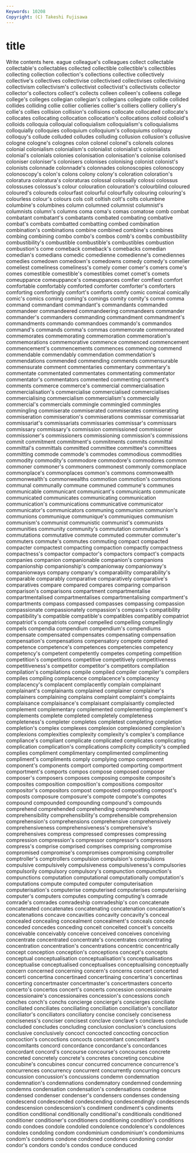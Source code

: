 ```yaml
---
Keywords: 10208 
Copyright: (C) Takeshi Fujisawa
---
```


# title

Write contents here.
eague colleague's colleagues collect collectable collectable's collectables collected
collectible collectible's collectibles collecting collection collection's collections collective collectively collective's
collectives collectivise collectivised collectivises collectivising collectivism collectivism's collectivist collectivist's collectivists
collector collector's collectors collect's collects colleen colleen's colleens college college's
colleges collegian collegian's collegians collegiate collide collided collides colliding collie
collier collieries collier's colliers colliery colliery's collie's collies collision collision's
collisions collocate collocated collocate's collocates collocating collocation collocation's collocations colloid
colloid's colloids colloquia colloquial colloquialism colloquialism's colloquialisms colloquially colloquies colloquium
colloquium's colloquiums colloquy colloquy's collude colluded colludes colluding collusion collusion's
collusive cologne cologne's colognes colon colonel colonel's colonels colones colonial
colonialism colonialism's colonialist colonialist's colonialists colonial's colonials colonies colonisation colonisation's
colonise colonised coloniser coloniser's colonisers colonises colonising colonist colonist's colonists
colonnade colonnade's colonnades colonoscopies colonoscopy colonoscopy's colon's colons colony colony's
coloration coloration's coloratura coloratura's coloraturas colossal colossally colossi colossus colossuses
colossus's colour colouration colouration's colourblind coloured coloured's coloureds colourfast colourful
colourfully colouring colouring's colourless colour's colours cols colt coltish colt's
colts columbine columbine's columbines column columned columnist columnist's columnists column's
columns coma coma's comas comatose comb combat combatant combatant's combatants
combated combating combative combat's combats combatted combatting combed combination combination's
combinations combine combined combine's combines combing combining combo combo's combos
comb's combs combustibility combustibility's combustible combustible's combustibles combustion combustion's come
comeback comeback's comebacks comedian comedian's comedians comedic comedienne comedienne's comediennes
comedies comedown comedown's comedowns comedy comedy's comelier comeliest comeliness comeliness's
comely comer comer's comers come's comes comestible comestible's comestibles comet
comet's comets comeuppance comeuppance's comeuppances comfier comfiest comfort comfortable comfortably
comforted comforter comforter's comforters comforting comfortingly comfort's comforts comfy comic
comical comically comic's comics coming coming's comings comity comity's comm
comma command commandant commandant's commandants commanded commandeer commandeered commandeering commandeers
commander commander's commanders commanding commandment commandment's commandments commando commandoes commando's
commandos command's commands comma's commas commemorate commemorated commemorates commemorating commemoration
commemoration's commemorations commemorative commence commenced commencement commencement's commencements commences commencing
commend commendable commendably commendation commendation's commendations commended commending commends commensurable
commensurate comment commentaries commentary commentary's commentate commentated commentates commentating commentator
commentator's commentators commented commenting comment's comments commerce commerce's commercial commercialisation
commercialisation's commercialise commercialised commercialises commercialising commercialism commercialism's commercially commercial's commercials
commingle commingled commingles commingling commiserate commiserated commiserates commiserating commiseration commiseration's
commiserations commissar commissariat commissariat's commissariats commissaries commissar's commissars commissary commissary's
commission commissioned commissioner commissioner's commissioners commissioning commission's commissions commit commitment
commitment's commitments commits committal committal's committals committed committee committee's committees
committing commode commode's commodes commodious commodities commodity commodity's commodore commodore's
commodores common commoner commoner's commoners commonest commonly commonplace commonplace's commonplaces
common's commons commonwealth commonwealth's commonwealths commotion commotion's commotions communal communally
commune communed commune's communes communicable communicant communicant's communicants communicate communicated
communicates communicating communication communication's communications communicative communicator communicator's communicators communing
communion communion's communions communique communique's communiques communism communism's communist communistic
communist's communists communities community community's commutation commutation's commutations commutative commute
commuted commuter commuter's commuters commute's commutes commuting compact compacted compacter
compactest compacting compaction compactly compactness compactness's compactor compactor's compactors compact's
compacts companies companion companionable companion's companions companionship companionship's companionway companionway's
companionways company company's comparability comparability's comparable comparably comparative comparatively comparative's
comparatives compare compared compares comparing comparison comparison's comparisons compartment compartmentalise
compartmentalised compartmentalises compartmentalising compartment's compartments compass compassed compasses compassing compassion
compassionate compassionately compassion's compass's compatibility compatibility's compatible compatible's compatibles compatibly
compatriot compatriot's compatriots compel compelled compelling compellingly compels compendia compendium
compendium's compendiums compensate compensated compensates compensating compensation compensation's compensations compensatory
compete competed competence competence's competences competencies competency competency's competent competently
competes competing competition competition's competitions competitive competitively competitiveness competitiveness's competitor
competitor's competitors compilation compilation's compilations compile compiled compiler compiler's compilers
compiles compiling complacence complacence's complacency complacency's complacent complacently complain complainant
complainant's complainants complained complainer complainer's complainers complaining complains complaint complaint's
complaints complaisance complaisance's complaisant complaisantly complected complement complementary complemented complementing
complement's complements complete completed completely completeness completeness's completer completes completest
completing completion completion's complex complexes complexion complexioned complexion's complexions complexities
complexity complexity's complex's compliance compliance's compliant complicate complicated complicates complicating
complication complication's complications complicity complicity's complied complies compliment complimentary complimented
complimenting compliment's compliments comply complying compo component component's components comport
comported comporting comportment comportment's comports compos compose composed composer composer's
composers composes composing composite composite's composites composition composition's compositions compositor
compositor's compositors compost composted composting compost's composts composure composure's compote
compote's compotes compound compounded compounding compound's compounds comprehend comprehended comprehending
comprehends comprehensibility comprehensibility's comprehensible comprehension comprehension's comprehensions comprehensive comprehensively comprehensiveness
comprehensiveness's comprehensive's comprehensives compress compressed compresses compressing compression compression's compressor
compressor's compressors compress's comprise comprised comprises comprising compromise compromised compromise's
compromises compromising comptroller comptroller's comptrollers compulsion compulsion's compulsions compulsive compulsively
compulsiveness compulsiveness's compulsories compulsorily compulsory compulsory's compunction compunction's compunctions computation
computational computationally computation's computations compute computed computer computerisation computerisation's computerise
computerised computerises computerising computer's computers computes computing computing's comrade comrade's
comrades comradeship comradeship's con concatenate concatenated concatenates concatenating concatenation concatenation's
concatenations concave concavities concavity concavity's conceal concealed concealing concealment concealment's
conceals concede conceded concedes conceding conceit conceited conceit's conceits conceivable
conceivably conceive conceived conceives conceiving concentrate concentrated concentrate's concentrates concentrating
concentration concentration's concentrations concentric concentrically concept conception conception's conceptions concept's
concepts conceptual conceptualisation conceptualisation's conceptualisations conceptualise conceptualised conceptualises conceptualising conceptually
concern concerned concerning concern's concerns concert concerted concerti concertina concertinaed
concertinaing concertina's concertinas concerting concertmaster concertmaster's concertmasters concerto concerto's concertos
concert's concerts concession concessionaire concessionaire's concessionaires concession's concessions conch conches
conch's conchs concierge concierge's concierges conciliate conciliated conciliates conciliating conciliation
conciliation's conciliator conciliator's conciliators conciliatory concise concisely conciseness conciseness's conciser
concisest conclave conclave's conclaves conclude concluded concludes concluding conclusion conclusion's
conclusions conclusive conclusively concoct concocted concocting concoction concoction's concoctions concocts
concomitant concomitant's concomitants concord concordance concordance's concordances concordant concord's concourse
concourse's concourses concrete concreted concretely concrete's concretes concreting concubine concubine's
concubines concur concurred concurrence concurrence's concurrences concurrency concurrent concurrently concurring
concurs concussion concussion's concussions condemn condemnation condemnation's condemnations condemnatory condemned
condemning condemns condensation condensation's condensations condense condensed condenser condenser's condensers
condenses condensing condescend condescended condescending condescendingly condescends condescension condescension's condiment
condiment's condiments condition conditional conditionally conditional's conditionals conditioned conditioner conditioner's
conditioners conditioning condition's conditions condo condoes condole condoled condolence condolence's
condolences condoles condoling condom condominium condominium's condominiums condom's condoms condone
condoned condones condoning condor condor's condors condo's condos conduce conduced
